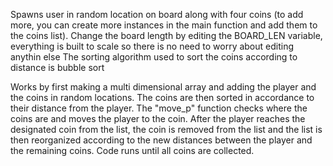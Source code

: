Spawns user in random location on board along with four coins (to add more, you can create more instances in the main function and add them to the coins list).
Change the board length by editing the BOARD_LEN variable, everything is built to scale so there is no need to worry about editing anythin else
The sorting algorithm used to sort the coins according to distance is bubble sort

Works by first making a multi dimensional array and adding the player and the coins in random locations.
The coins are then sorted in accordance to their distance from the player.
The "move_p" function checks where the coins are and moves the player to the coin.
After the player reaches the designated coin from the list, the coin is removed from the list and the list is then reorganized according to the new distances between the player and the remaining coins.
Code runs until all coins are collected.

